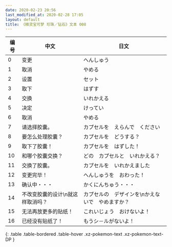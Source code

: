 ```yaml
---
date: 2020-02-23 20:56
last_modified_at: 2020-02-28 17:05
layout: default
title: 《精灵宝可梦 珍珠／钻石》文本 008
---
```

| 编号 | 中文 | 日文 |
| ---- | ---- | ---- |
| 0 | 变更 | へんしゅう |
| 1 | 取消 | やめる |
| 2 | 设置 | セット |
| 3 | 取下 | はずす |
| 4 | 交换 | いれかえる |
| 5 | 决定 | けってい |
| 6 | 取消 | やめる |
| 7 | 请选择胶囊。 | カプセルを　えらんで　ください |
| 8 | 要怎么处理胶囊？ | カプセルを　どうする？ |
| 9 | 取下了胶囊！ | カプセルを　はずした！ |
| 10 | 和哪个胶囊交换？ | どの　カプセルと　いれかえる？ |
| 11 | 交换了胶囊。 | カプセルを　いれかえました |
| 12 | 变更完毕！ | へんしゅうを　おわった！ |
| 13 | 确认中・・・ | かくにんちゅう・・・ |
| 14 | 不改变胶囊的设计\n就这样取消吗？ | カプセルの　デザインを\nかえないで　やめますか？ |
| 15 | 无法再放更多的贴纸！ | これいじょう　おけないよ！ |
| 16 | 已经没有贴纸了！ | もうシ－ルがないよ！ |
{: .table .table-bordered .table-hover .xz-pokemon-text .xz-pokemon-text-DP }